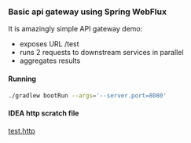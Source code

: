 ### Basic api gateway using Spring WebFlux

It is amazingly simple API gateway demo:

- exposes URL /test
- runs 2 requests to downstream services in parallel
- aggregates results

#### Running

```bash
./gradlew bootRun --args='--server.port=8080'
```

#### IDEA http scratch file

[test.http](./test.http)
